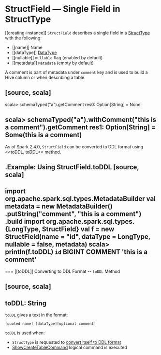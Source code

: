 # StructField &mdash; Single Field in StructType

[[creating-instance]]
`StructField` describes a single field in a [StructType](StructType.md) with the following:

* [[name]] Name
* [[dataType]] [DataType](DataType.md)
* [[nullable]] `nullable` flag (enabled by default)
* [[metadata]] `Metadata` (empty by default)

A comment is part of metadata under `comment` key and is used to build a Hive column or when describing a table.

[source, scala]
----
scala> schemaTyped("a").getComment
res0: Option[String] = None

scala> schemaTyped("a").withComment("this is a comment").getComment
res1: Option[String] = Some(this is a comment)
----

As of Spark 2.4.0, `StructField` can be converted to DDL format using <<toDDL, toDDL>> method.

.Example: Using StructField.toDDL
[source, scala]
----
import org.apache.spark.sql.types.MetadataBuilder
val metadata = new MetadataBuilder()
  .putString("comment", "this is a comment")
  .build
import org.apache.spark.sql.types.{LongType, StructField}
val f = new StructField(name = "id", dataType = LongType, nullable = false, metadata)
scala> println(f.toDDL)
`id` BIGINT COMMENT 'this is a comment'
----

=== [[toDDL]] Converting to DDL Format -- `toDDL` Method

[source, scala]
----
toDDL: String
----

`toDDL` gives a text in the format:

```text
[quoted name] [dataType][optional comment]
```

`toDDL` is used when:

* `StructType` is requested to [convert itself to DDL format](StructType.md#toDDL)
* [ShowCreateTableCommand](logical-operators/ShowCreateTableCommand.md) logical command is executed
